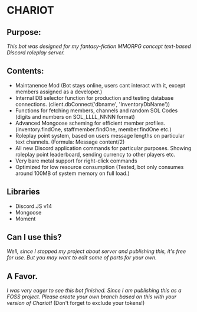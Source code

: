 # CHARIOT

## Purpose:

*This bot was designed for my fantasy-fiction MMORPG concept text-based Discord roleplay server.*


## Contents:
- Maintanence Mod (Bot stays online, users cant interact with it, except members assigned as a developer.)
- Internal DB selector function for production and testing database connections. (client.dbConnect('dbname', 'InventoryDbName'))
- Functions for fetching members, channels and random SOL Codes (digits and numbers on SOL_LLLL_NNNN format)
- Advanced Mongoose scheming for efficient member profiles. (inventory.findOne, staffmember.findOne, member.findOne etc.)
- Roleplay point system, based on users message lengths on particular text channels. (Formula: Message content/2)
- All new Discord application commands for particular purposes. Showing roleplay point leaderboard, sending currency to other players etc.
- Very bare metal support for right-click commands
- Optimized for low resource consumption (Tested, bot only consumes around 100MB of system memory on full load.)


## Libraries
 - Discord.JS v14
 - Mongoose
 - Moment

## Can I use this?
*Well, since I stopped my project about server and publishing this, it's free for use. But you may want to edit some of parts for your own.*

## A Favor.
*I was very eager to see this bot finished. Since I am publishing this as a FOSS project. Please create your own branch based on this with your version of Chariot!* (Don't forget to exclude your tokens!)

